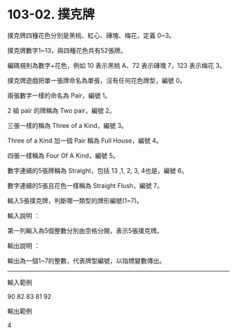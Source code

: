 # 103-02. 撲克牌 

撲克牌四種花色分別是黑桃、紅心、磚塊、梅花，定義 0~3。  

撲克牌數字1~13，與四種花色共有52張牌。  

編碼規則為數字+花色，例如 10 表示黑桃 A、72 表示磚塊 7，123 表示梅花 3。  


撲克牌遊戲把單一張牌命名為單張，沒有任何花色牌型，編號 0。  

兩張數字一樣的命名為 Pair，編號 1。  

2 組 pair 的牌稱為 Two pair，編號 2。  

三張一樣的稱為 Three of a Kind，編號 3。  

Three of a Kind 加一個 Pair 稱為 Full House，編號 4。  

四張一樣稱為 Four Of A Kind，編號 5。  

數字連續的5張牌稱為 Straight，包括 13 ,1, 2, 3, 4也是，編號 6。  

數字連續的5張且花色一樣稱為 Straight Flush，編號 7。  



輸入5張撲克牌，判斷哪一類型的牌形編號(1~7)。  

輸入說明 ：  

第一列輸入為5個整數分別由空格分開，表示5張撲克牌。  

輸出說明 ：  

輸出為一個1~7的整數，代表牌型編號，以指標變數傳出。  

---------------------- 
輸入範例  

90 82 83 81 92  

輸出範例  

4
